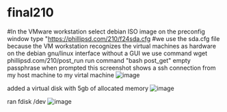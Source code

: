 # final210
#In the VMware workstation select debian ISO image
on the preconfig window type "https://phillipsd.com/210/f24sda.cfg
#we use the sda.cfg file because the VM workstation recognizes the virtual machines as hardware
on the debian gnu/linux interface without a GUI we use command wget phillipsd.com/210/post_run
run command "bash post_get"
empty passphrase when prompted
this screenshot shows a ssh connection from my host machine to my virtal machine
![image](https://github.com/user-attachments/assets/337cfc8e-17d9-4f4f-96b3-bddc45880761)

added a virtual disk with 5gb of allocated memory
![image](https://github.com/user-attachments/assets/deb2a7e8-daee-4311-9a08-721968f850a0)

ran fdisk /dev
![image](https://github.com/user-attachments/assets/c20cc552-555b-412d-8a92-659d084f502b)
